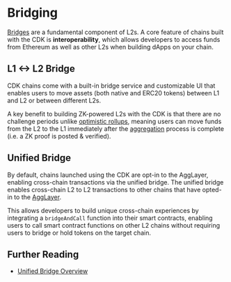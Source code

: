 # Bridging

[Bridges](https://ethereum.org/en/developers/docs/bridges/) are a fundamental component of L2s. A core feature of chains built with the CDK is **interoperability**, which allows developers to access funds from Ethereum as well as other L2s when building dApps on your chain.

## L1 <-> L2 Bridge

CDK chains come with a built-in bridge service and customizable UI that enables users to move assets (both native and ERC20 tokens) between L1 and L2 or between different L2s.

A key benefit to building ZK-powered L2s with the CDK is that there are no challenge periods unlike [optimistic rollups](./zk-vs-optimistic.md#optimistic-rollups), meaning users can move funds from the L2 to the L1 immediately after the [aggregation](./transaction-lifecycle.md#aggregated) process is complete (i.e. a ZK proof is posted & verified).

## Unified Bridge

By default, chains launched using the CDK are opt-in to the AggLayer, enabling cross-chain transactions via the unified bridge. The unified bridge enables cross-chain L2 to L2 transactions to other chains that have opted-in to the [AggLayer](https://polygon.technology/blog/aggregated-blockchains-a-new-thesis).

This allows developers to build unique cross-chain experiences by integrating a `bridgeAndCall` function into their smart contracts, enabling users to call smart contract functions on other L2 chains without requiring users to bridge or hold tokens on the target chain.

## Further Reading

- [Unified Bridge Overview](https://docs.polygon.technology/zkEVM/architecture/protocol/unified-LxLy/lxly-bridge/)
